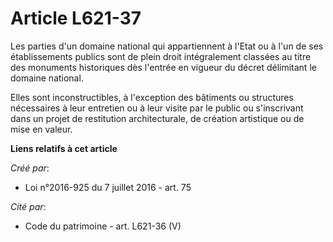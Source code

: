 # Article L621-37

Les parties d'un domaine national qui appartiennent à l'Etat ou à l'un de ses établissements publics sont de plein droit
intégralement classées au titre des monuments historiques dès l'entrée en vigueur du décret délimitant le domaine national.

Elles sont inconstructibles, à l'exception des bâtiments ou structures nécessaires à leur entretien ou à leur visite par le
public ou s'inscrivant dans un projet de restitution architecturale, de création artistique ou de mise en valeur.

**Liens relatifs à cet article**

_Créé par_:

  - Loi n°2016-925 du 7 juillet 2016 - art. 75

_Cité par_:

  - Code du patrimoine - art. L621-36 (V)
